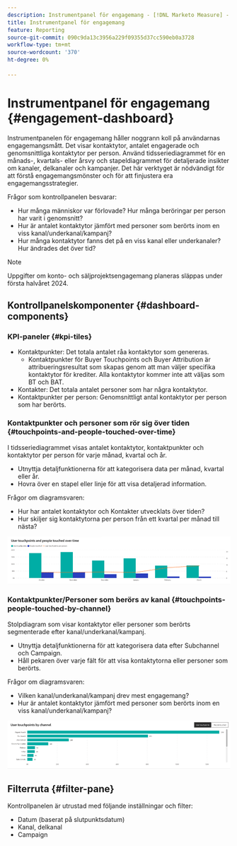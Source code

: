 ```yaml
---
description: Instrumentpanel för engagemang - [!DNL Marketo Measure] - Produkt
title: Instrumentpanel för engagemang
feature: Reporting
source-git-commit: 090c9da13c3956a229f09355d37cc590eb0a3728
workflow-type: tm+mt
source-wordcount: '370'
ht-degree: 0%

---
```


# Instrumentpanel för engagemang {#engagement-dashboard}

Instrumentpanelen för engagemang håller noggrann koll på användarnas engagemangsmått. Det visar kontaktytor, antalet engagerade och genomsnittliga kontaktytor per person. Använd tidsseriediagrammet för en månads-, kvartals- eller årsvy och stapeldiagrammet för detaljerade insikter om kanaler, delkanaler och kampanjer. Det här verktyget är nödvändigt för att förstå engagemangsmönster och för att finjustera era engagemangsstrategier.

Frågor som kontrollpanelen besvarar:

* Hur många människor var förlovade? Hur många beröringar per person har varit i genomsnitt?
* Hur är antalet kontaktytor jämfört med personer som berörts inom en viss kanal/underkanal/kampanj?
* Hur många kontaktytor fanns det på en viss kanal eller underkanaler? Hur ändrades det över tid?

>[!NOTE]
>
>Uppgifter om konto- och säljprojektsengagemang planeras släppas under första halvåret 2024.

## Kontrollpanelskomponenter {#dashboard-components}

### KPI-paneler {#kpi-tiles}

* Kontaktpunkter: Det totala antalet råa kontaktytor som genereras.
   * Kontaktpunkter för Buyer Touchpoints och Buyer Attribution är attribueringsresultat som skapas genom att man väljer specifika kontaktytor för krediter. Alla kontaktytor kommer inte att väljas som BT och BAT.
* Kontakter: Det totala antalet personer som har några kontaktytor.
* Kontaktpunkter per person: Genomsnittligt antal kontaktytor per person som har berörts.

### Kontaktpunkter och personer som rör sig över tiden {#touchpoints-and-people-touched-over-time}

I tidsseriediagrammet visas antalet kontaktytor, kontaktpunkter och kontaktytor per person för varje månad, kvartal och år.

* Utnyttja detaljfunktionerna för att kategorisera data per månad, kvartal eller år.
* Hovra över en stapel eller linje för att visa detaljerad information.

Frågor om diagramsvaren:

* Hur har antalet kontaktytor och Kontakter utvecklats över tiden?
* Hur skiljer sig kontaktytorna per person från ett kvartal per månad till nästa?

![](assets/engagement-dashboard-1.png)

### Kontaktpunkter/Personer som berörs av kanal {#touchpoints-people-touched-by-channel}

Stolpdiagram som visar kontaktytor eller personer som berörts segmenterade efter kanal/underkanal/kampanj.

* Utnyttja detaljfunktionerna för att kategorisera data efter Subchannel och Campaign.
* Håll pekaren över varje fält för att visa kontaktytorna eller personer som berörts.

Frågor om diagramsvaren:

* Vilken kanal/underkanal/kampanj drev mest engagemang?
* Hur är antalet kontaktytor jämfört med personer som berörts inom en viss kanal/underkanal/kampanj?

![](assets/engagement-dashboard-2.png)

## Filterruta {#filter-pane}

Kontrollpanelen är utrustad med följande inställningar och filter:

* Datum (baserat på slutpunktsdatum)
* Kanal, delkanal
* Campaign
